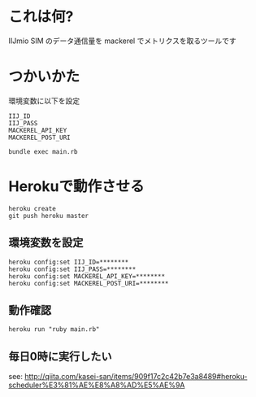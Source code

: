 # これは何?

IIJmio SIM のデータ通信量を mackerel でメトリクスを取るツールです

# つかいかた

環境変数に以下を設定

```
IIJ_ID
IIJ_PASS
MACKEREL_API_KEY
MACKEREL_POST_URI
```

```
bundle exec main.rb
```

# Herokuで動作させる

```
heroku create
git push heroku master
```

## 環境変数を設定

```
heroku config:set IIJ_ID=********
heroku config:set IIJ_PASS=********
heroku config:set MACKEREL_API_KEY=********
heroku config:set MACKEREL_POST_URI=********
```

## 動作確認

```
heroku run "ruby main.rb"
```

## 毎日0時に実行したい

see: http://qiita.com/kasei-san/items/909f17c2c42b7e3a8489#heroku-scheduler%E3%81%AE%E8%A8%AD%E5%AE%9A

